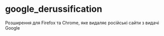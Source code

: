 # google_derussification
Розширення для Firefox та Chrome, яке видаляє російські сайти з видачі Google

